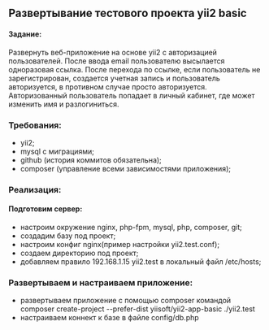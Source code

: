 ## Развертывание тестового проекта yii2 basic
#### Задание:
Развернуть веб-приложение на основе yii2 с авторизацией пользователей.
После ввода email пользователю высылается одноразовая ссылка. После перехода по ссылке, если пользователь не зарегистрирован, создается учетная запись и пользователь авторизуется, в противном случае просто авторизуется.
Авторизованный пользователь попадает в личный кабинет, где может изменить имя и разлогиниться.

### Требования:
 - yii2;
 - mysql с миграциями;
 - github (история коммитов обязательна);
 - composer (управление всеми зависимостями приложения);

### Реализация:
 #### Подготовим сервер:
 - настроим окружение nginx, php-fpm, mysql, php, composer, git;
 - создадим базу под проект;
 - настроим конфиг nginx(пример настройки yii2.test.conf);
 - создаем директорию под проект;
 - добавляем правило 192.168.1.15 yii2.test в локальный файл /etc/hosts;
 ### Развертываем и настраиваем приложение:
 - развертываем приложение с помощью composer командой composer create-project --prefer-dist yiisoft/yii2-app-basic ./yii2.test
 - настраиваем коннект к базе в файле config/db.php